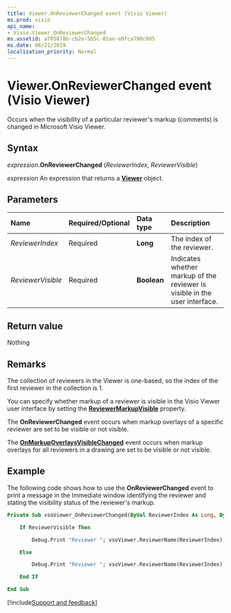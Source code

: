 ```yaml
---
title: Viewer.OnReviewerChanged event (Visio Viewer)
ms.prod: visio
api_name:
- Visio.Viewer.OnReviewerChanged
ms.assetid: a705878b-cb2e-5b5c-01ae-e0fca790c0d5
ms.date: 06/21/2019
localization_priority: Normal
---
```



# Viewer.OnReviewerChanged event (Visio Viewer)

Occurs when the visibility of a particular reviewer's markup (comments) is changed in Microsoft Visio Viewer.


## Syntax

_expression_.**OnReviewerChanged** (_ReviewerIndex_, _ReviewerVisible_)

_expression_ An expression that returns a **[Viewer](Visio.Viewer.md)** object.


## Parameters

|Name|Required/Optional|Data type|Description|
|:-----|:-----|:-----|:-----|
|_ReviewerIndex_|Required| **Long**|The index of the reviewer.|
|_ReviewerVisible_|Required| **Boolean**|Indicates whether markup of the reviewer is visible in the user interface.|

## Return value

Nothing


## Remarks

The collection of reviewers in the Viewer is one-based, so the index of the first reviewer in the collection is 1. 

You can specify whether markup of a reviewer is visible in the Visio Viewer user interface by setting the **[ReviewerMarkupVisible](Visio.Viewer.ReviewerMarkupVisible.md)** property.

The **OnReviewerChanged** event occurs when markup overlays of a specific reviewer are set to be visible or not visible. 

The **[OnMarkupOverlaysVisibleChanged](Visio.Viewer.OnMarkupOverlaysVisibleChanged.md)** event occurs when markup overlays for all reviewers in a drawing are set to be visible or not visible.


## Example

The following code shows how to use the **OnReviewerChanged** event to print a message in the Immediate window identifying the reviewer and stating the visibility status of the reviewer's markup.

```vb
Private Sub vsoViewer_OnReviewerChanged(ByVal ReviewerIndex As Long, ByVal ReviewerVisible As Boolean)

    If ReviewerVisible Then

        Debug.Print "Reviewer "; vsoViewer.ReviewerName(ReviewerIndex); " markup is visible."

    Else

        Debug.Print "Reviewer "; vsoViewer.ReviewerName(ReviewerIndex); " markup is not visible."

    End If

End Sub
```

[!include[Support and feedback](~/includes/feedback-boilerplate.md)]
